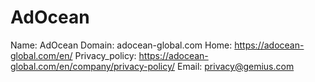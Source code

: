 
# AdOcean

Name: AdOcean
Domain: adocean-global.com
Home: https://adocean-global.com/en/
Privacy_policy: https://adocean-global.com/en/company/privacy-policy/
Email: privacy@gemius.com

